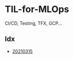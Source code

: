 # TIL-for-MLOps
CI/CD, Testing, TFX, GCP...

## Idx
* [20210315](https://github.com/jugapunk/TIL-for-MLOps/issues/1)
